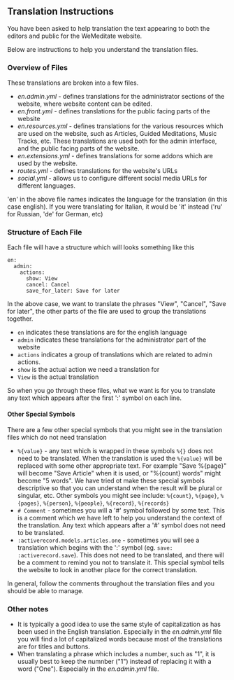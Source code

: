 
Translation Instructions
------------------------

You have been asked to help translation the text appearing to both the editors and public for the WeMeditate website.

Below are instructions to help you understand the translation files.

### Overview of Files

These translations are broken into a few files.
 - _en.admin.yml_ - defines translations for the administrator sections of the website, where website content can be edited.
 - _en.front.yml_ - defines translations for the public facing parts of the website
 - _en.resources.yml_ - defines translations for the various resources which are used on the website, such as Articles, Guided Meditations, Music Tracks, etc. These translations are used both for the admin interface, and the public facing parts of the website.
 - _en.extensions.yml_ - defines translations for some addons which are used by the website.
 - _routes.yml_ - defines translations for the website's URLs
 - _social.yml_ - allows us to configure different social media URLs for different languages.

'en' in the above file names indicates the language for the translation (in this case english). If you were translating for Italian, it would be 'it' instead ('ru' for Russian, 'de' for German, etc)

### Structure of Each File

Each file will have a structure which will looks something like this

```
en:
  admin:
    actions:
      show: View
      cancel: Cancel
      save_for_later: Save for later
```

In the above case, we want to translate the phrases "View", "Cancel", "Save for later", the other parts of the file are used to group the translations together.
 - `en` indicates these translations are for the english language
 - `admin` indicates these translations for the administrator part of the website
 - `actions` indicates a group of translations which are related to admin actions.
 - `show` is the actual action we need a translation for
 - `View` is the actual translation

So when you go through these files, what we want is for you to translate any text which appears after the first ':' symbol on each line.

#### Other Special Symbols

There are a few other special symbols that you might see in the translation files which do not need translation
 - `%{value}` - any text which is wrapped in these symbols `%{}` does not need to be translated. When the translation is used the `%{value}` will be replaced with some other appropriate text. For example "Save %{page}" will become "Save Article" when it is used, or "%{count} words" might become "5 words". We have tried ot make these special symbols descriptive so that you can understand when the result will be plural or singular, etc. Other symbols you might see include: `%{count}`, `%{page}`, `%{pages}`, `%{person}`, `%{people}`, `%{record}`, `%{records}`
 - `# Comment` - sometimes you will a '#' symbol followed by some text. This is a comment which we have left to help you understand the context of the translation. Any text which appears after a '#' symbol does not need to be translated.
 - `:activerecord.models.articles.one` - sometimes you will see a translation which begins with the ':' symbol (eg. `save: :activerecord.save`). This does not need to be translated, and there will be a comment to remind you not to translate it. This special symbol tells the website to look in another place for the correct translation.

In general, follow the comments throughout the translation files and you should be able to manage.

### Other notes

 - It is typically a good idea to use the same style of capitalization as has been used in the English translation. Especially in the _en.admin.yml_ file you will find a lot of capitalized words because most of the translations are for titles and buttons.
 - When translating a phrase which includes a number, such as "1", it is usually best to keep the numnber ("1") instead of replacing it with a word ("One"). Especially in the _en.admin.yml_ file.